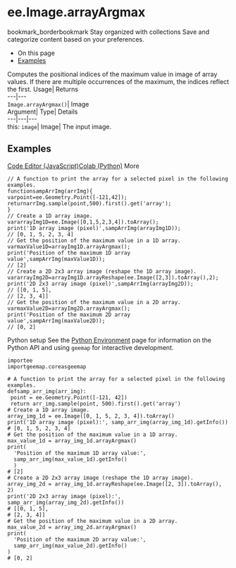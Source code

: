  
#  ee.Image.arrayArgmax 
bookmark_borderbookmark Stay organized with collections  Save and categorize content based on your preferences.
  * On this page
  * [Examples](https://developers.google.com/earth-engine/apidocs/ee-image-arrayargmax#examples)


Computes the positional indices of the maximum value in image of array values. If there are multiple occurrences of the maximum, the indices reflect the first. 
Usage| Returns  
---|---  
`Image.arrayArgmax()`| Image  
Argument| Type| Details  
---|---|---  
this: `image`| Image| The input image.  
## Examples
[Code Editor (JavaScript)](https://developers.google.com/earth-engine/apidocs/ee-image-arrayargmax#code-editor-javascript-sample)[Colab (Python)](https://developers.google.com/earth-engine/apidocs/ee-image-arrayargmax#colab-python-sample) More
```
// A function to print the array for a selected pixel in the following examples.
functionsampArrImg(arrImg){
varpoint=ee.Geometry.Point([-121,42]);
returnarrImg.sample(point,500).first().get('array');
}
// Create a 1D array image.
vararrayImg1D=ee.Image([0,1,5,2,3,4]).toArray();
print('1D array image (pixel)',sampArrImg(arrayImg1D));
// [0, 1, 5, 2, 3, 4]
// Get the position of the maximum value in a 1D array.
varmaxValue1D=arrayImg1D.arrayArgmax();
print('Position of the maximum 1D array value',sampArrImg(maxValue1D));
// [2]
// Create a 2D 2x3 array image (reshape the 1D array image).
vararrayImg2D=arrayImg1D.arrayReshape(ee.Image([2,3]).toArray(),2);
print('2D 2x3 array image (pixel)',sampArrImg(arrayImg2D));
// [[0, 1, 5],
// [2, 3, 4]]
// Get the position of the maximum value in a 2D array.
varmaxValue2D=arrayImg2D.arrayArgmax();
print('Position of the maximum 2D array value',sampArrImg(maxValue2D));
// [0, 2]
```
Python setup
See the [ Python Environment](https://developers.google.com/earth-engine/guides/python_install) page for information on the Python API and using `geemap` for interactive development.
```
importee
importgeemap.coreasgeemap
```
```
# A function to print the array for a selected pixel in the following examples.
defsamp_arr_img(arr_img):
 point = ee.Geometry.Point([-121, 42])
 return arr_img.sample(point, 500).first().get('array')
# Create a 1D array image.
array_img_1d = ee.Image([0, 1, 5, 2, 3, 4]).toArray()
print('1D array image (pixel):', samp_arr_img(array_img_1d).getInfo())
# [0, 1, 5, 2, 3, 4]
# Get the position of the maximum value in a 1D array.
max_value_1d = array_img_1d.arrayArgmax()
print(
  'Position of the maximum 1D array value:',
  samp_arr_img(max_value_1d).getInfo()
  )
# [2]
# Create a 2D 2x3 array image (reshape the 1D array image).
array_img_2d = array_img_1d.arrayReshape(ee.Image([2, 3]).toArray(), 2)
print('2D 2x3 array image (pixel):', samp_arr_img(array_img_2d).getInfo())
# [[0, 1, 5],
# [2, 3, 4]]
# Get the position of the maximum value in a 2D array.
max_value_2d = array_img_2d.arrayArgmax()
print(
  'Position of the maximum 2D array value:',
  samp_arr_img(max_value_2d).getInfo()
)
# [0, 2]
```

